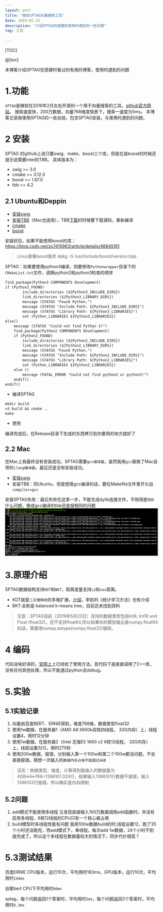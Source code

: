 ```yaml
---
layout: post
title: "微软SPTAG向量搜索工具"
date: 2019-05-23
description: "介绍SPTAG的搭建和使用时遇到的一些问题"
tag: 工具

---
```


<p>[TOC]</p>

@[toc]

本博客介绍SPTAG在搭建时看过的有用的博客，使用时遇到的问题

# 1.功能
`SPTAG`是微软在2019年2月左右开源的一个用于向量搜索的工具。[github官方网站](https://github.com/microsoft/SPTAG)。
搜索速度快，200万数据，向量768维度情景下，搜索一速度为5ms。
本博客记录我使用SPTAG的一些总结，包含SPTAG安装，与使用时遇到的问题。

# 2 安装
SPTAG 的github上说只要swig、make、boost三个库，但是在装boost的时候还提示说需要intel的TBB。
具体版本为：
- swig >= 3.0
- cmake >= 3.12.0
- boost >= 1.67.0
- tbb >= 4.2


## 2.1 Ubuntu和Deppin
- [安装swig](https://blog.csdn.net/zhangkzz/article/details/88555830)
- [安装TBB](https://blog.csdn.net/u010793236/article/details/74010571)（Mac也适用），TBB[下载](https://github.com/01org/tbb/releases)的时候要下载源码，重新编译
- [cmake](https://www.linuxidc.com/Linux/2018-09/154165.htm)
- [boost](https://www.jianshu.com/p/b280a9f90b05)

安装好后，如果不能使用boost的库：https://blog.csdn.net/zx7415963/article/details/46845161
> Linux查看boost版本 dpkg -S /usr/include/boost/version.hpp

SPTAG：如果要使用python3编译，则要修改`Pythonwrapper`目录下的`CMakeList.txt`文件，调换python2和python3检查的顺序

```shell
find_package(Python3 COMPONENTS Development)
if (Python3_FOUND)
        include_directories (${Python3_INCLUDE_DIRS})
        link_directories (${Python3_LIBRARY_DIRS})
        message (STATUS "Found Python.")
        message (STATUS "Include Path: ${Python3_INCLUDE_DIRS}")
        message (STATUS "Library Path: ${Python3_LIBRARIES}")
        set (Python_LIBRARIES ${Python3_LIBRARIES})
else()
    message (STATUS "Could not find Python 3!")
    find_package(Python2 COMPONENTS Development)
    if (Python2_FOUND)    
        include_directories (${Python2_INCLUDE_DIRS})
        link_directories (${Python2_LIBRARY_DIRS})
        message (STATUS "Found Python.")
        message (STATUS "Include Path: ${Python2_INCLUDE_DIRS}")
        message (STATUS "Library Path: ${Python2_LIBRARIES}")
        set (Python_LIBRARIES ${Python2_LIBRARIES})
    else ()
        message (FATAL_ERROR "Could not find python2 or python3!")
    endif()
endif()
```

- 编译SPTAG

```shell
mkdir build
cd build && cmake .. 
make
```

- 使用

编译完成后，在Release目录下生成的东西拷贝到你要用的地方就好了

## 2.2 Mac
在Mac上我最终没有安装成功。SPTAG需要`gcc编译器`，虽然我用`gcc`替换了Mac自带的`clang编译器`，最后还是没有安装成功。
- [安装swig](http://blog.sina.com.cn/s/blog_4c191f7a0102z47f.html)
- 安装TBB：同Ubuntu，但是想用gcc编译的话，要在Makefile文件里开头加`compiler=gcc`

安装SPTAG失败：最后失败在这里一步，不能生成dylib连接文件，不晓得是tbb什么问题，换成gcc编译的tbb还是报相同的问题
![](/images/posts/sptag-mac-install-error.png)

# 3.原理介绍
SPTAG数据结构支持`KDT`和`BKT`，距离度量支持`L2`和`cos`距离。
- KDT就是`二叉搜索树`的多维扩展，[介绍](https://blog.csdn.net/xbmatrix/article/details/63683614)，李航的《统计学习方法》也有介绍
- BKT:全称是 balanced k-means tree，目前还未找到资料

>注意：SPTAG目前（2019年5月23日）支持的数据类型包括Int8, Int16 and Float (float32)，还不支持float64,所以如果你的模型输出是numpy.float64的话，需要用numpy.astype(numpy.float32)强转。

# 4 编码
代码没啥好讲的，[官网上](https://github.com/microsoft/SPTAG/blob/master/docs/GettingStart.md)上已经给了使用方法。其代码下是直接调用了C++库，没有任何其他处理，所以不能通过python去debug。

# 5.实验
## 5.1实验记录
1. 向量由百度BERT、ERNIE得到，维度768维，数据类型float32
1. 使用1w数据，在服务器1（AMD A8 5600k双核四线程， 32G内存）上，线程设置4，用时12分钟
1. 使用1w数据，在服务器2（Intel 志强E5 1660 v2 6核12线程， 32G内存）上，线程设置为12，用时275秒
1. 使用200w数据，报错，分别输入第一个100w和第二个100w都没问题，不会直接报错。猜想一次输入的`数据内存占用不能超过4GB`

> 证实：依据类型，维度，计算得到能输入的数据量为4GB➗4➗768=1398101.333行，结果输入1398101行数据不报错，输入1398102行报错，所以确实是内存限制

## 5.2问题
1. add模式不能使用多线程
又发现直接输入100万数据调用add函数时，并没有启用多线程，6核12线程的CPU只有一个核心被占用
1. build模型时多线程性能有问题
我用100w数据build的时,线程设置12，跑了35个小时还没跑完，而add模式下，单线程，每次add 1w数据，24个小时不到就完成了。所以这个多线程在数据量较大的情况下，同步代价很高？


# 5.3测试结果
百度ERNIE CPU版本，运行10次，平均用时183ms，GPU版本，运行10次，平均用时`144ms`

谷歌bert CPU下平均用时`66ms`

sptag，每个问题返回1个答案时，平均用时`5ms`，每个问题返回3个答案时，平均用时`6.3ms`


